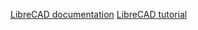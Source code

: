 

[LibreCAD documentation](https://wiki.librecad.org/index.php?title=A_short_manual_for_use_from_the_command_line#Drawing_horizontal_dimension)
[LibreCAD tutorial](https://wiki.librecad.org/index.php/LibreCAD_users_Manual#Preface)
